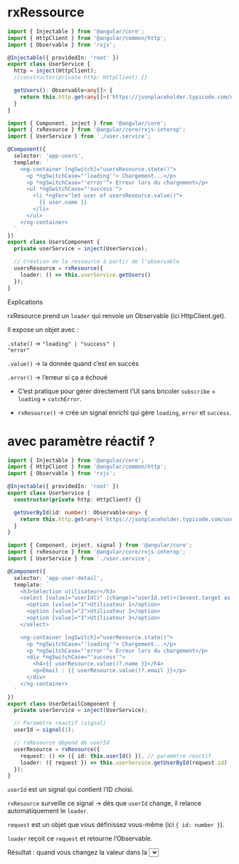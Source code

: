 #  rxRessource

```ts
import { Injectable } from '@angular/core';
import { HttpClient } from '@angular/common/http';
import { Observable } from 'rxjs';

@Injectable({ providedIn: 'root' })
export class UserService {
  http = inject(HttpClient);
  //constructor(private http: HttpClient) {}

  getUsers(): Observable<any[]> {
    return this.http.get<any[]>('https://jsonplaceholder.typicode.com/users');
  }
}

```

```ts
import { Component, inject } from '@angular/core';
import { rxResource } from '@angular/core/rxjs-interop';
import { UserService } from './user.service';

@Component({
  selector: 'app-users',
  template: `
    <ng-container [ngSwitch]="usersResource.state()">
      <p *ngSwitchCase="'loading'"> Chargement...</p>
      <p *ngSwitchCase="'error'"> Erreur lors du chargement</p>
      <ul *ngSwitchCase="'success'">
        <li *ngFor="let user of usersResource.value()">
          {{ user.name }}
        </li>
      </ul>
    </ng-container>
  `
})
export class UsersComponent {
  private userService = inject(UserService);

  // Création de la ressource à partir de l'observable
  usersResource = rxResource({
    loader: () => this.userService.getUsers()
  });
}
```
Explications

rxResource prend un <code>loader</code> qui renvoie un Observable (ici HttpClient.get).

Il expose un objet avec :

<code>.state()</code> → <code>"loading" | "success" | "error"</code>

<code>.value()</code> → la donnée quand c’est en succès

<code>.error()</code> → l’erreur si ça a échoué

- C’est pratique pour gérer directement l’UI sans bricoler <code>subscribe</code> + <code>loading</code> + <code>catchError</code>.


- <code>rxResource()</code> → crée un signal enrichi qui gère <code>loading</code>, <code>error</code> et <code>success</code>.

# avec paramètre réactif ?

```ts
import { Injectable } from '@angular/core';
import { HttpClient } from '@angular/common/http';
import { Observable } from 'rxjs';

@Injectable({ providedIn: 'root' })
export class UserService {
  constructor(private http: HttpClient) {}

  getUserById(id: number): Observable<any> {
    return this.http.get<any>(`https://jsonplaceholder.typicode.com/users/${id}`);
  }
}
```

```ts
import { Component, inject, signal } from '@angular/core';
import { rxResource } from '@angular/core/rxjs-interop';
import { UserService } from './user.service';

@Component({
  selector: 'app-user-detail',
  template: `
    <h3>Sélection utilisateur</h3>
    <select [value]="userId()" (change)="userId.set(+($event.target as HTMLSelectElement).value)">
      <option [value]="1">Utilisateur 1</option>
      <option [value]="2">Utilisateur 2</option>
      <option [value]="3">Utilisateur 3</option>
    </select>

    <ng-container [ngSwitch]="userResource.state()">
      <p *ngSwitchCase="'loading'"> Chargement...</p>
      <p *ngSwitchCase="'error'"> Erreur lors du chargement</p>
      <div *ngSwitchCase="'success'">
        <h4>{{ userResource.value()?.name }}</h4>
        <p>Email : {{ userResource.value()?.email }}</p>
      </div>
    </ng-container>
  `
})
export class UserDetailComponent {
  private userService = inject(UserService);

  // Paramètre réactif (signal)
  userId = signal(1);

  // rxResource dépend de userId
  userResource = rxResource({
    request: () => ({ id: this.userId() }), // paramètre réactif
    loader: ({ request }) => this.userService.getUserById(request.id)
  });
}

```

<code>userId</code> est un signal qui contient l’ID choisi.

<code>rxResource</code> surveille ce signal → dès que <code>userId</code> change, il relance automatiquement le <code>loader</code>.

<code>request</code> est un objet que vous définissez vous-même (ici <code>{ id: number }</code>).

<code>loader</code> reçoit ce <code>request</code> et retourne l’Observable.

Résultat : quand vous changez la valeur dans la <select>, <code>rxResource</code> recharge l’utilisateur correspondant.